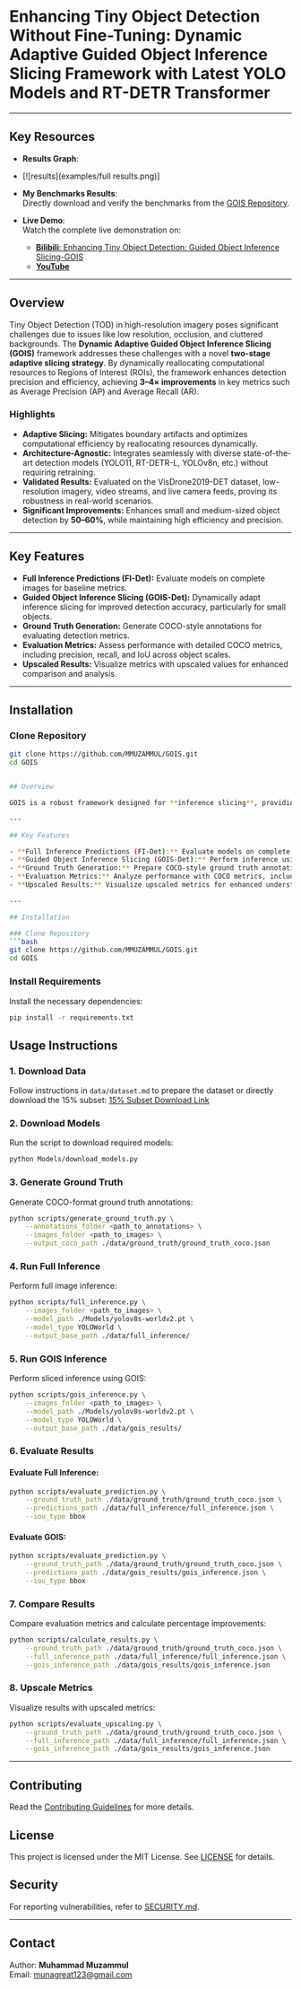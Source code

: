 # Enhancing Tiny Object Detection Without Fine-Tuning: Dynamic Adaptive Guided Object Inference Slicing Framework with Latest YOLO Models and RT-DETR Transformer

---

## Key Resources

- **Results Graph**:
- [![results](examples/full results.png)]


- **My Benchmarks Results**:  
  Directly download and verify the benchmarks from the [GOIS Repository](https://github.com/MMUZAMMUL/TinyObjectDetection-GOIS).

- **Live Demo**:  
  Watch the complete live demonstration on:
  - [**Bilibili**: Enhancing Tiny Object Detection: Guided Object Inference Slicing-GOIS](https://www.bilibili.com/video/BV1jJCFYGEY4/?share_source=copy_web&vd_source=410cbe7831c2ac19912dbaf41a99fc47)
  - [**YouTube**](https://youtu.be/T5t5eb_w0S4)

---

## Overview

Tiny Object Detection (TOD) in high-resolution imagery poses significant challenges due to issues like low resolution, occlusion, and cluttered backgrounds. The **Dynamic Adaptive Guided Object Inference Slicing (GOIS)** framework addresses these challenges with a novel **two-stage adaptive slicing strategy**. By dynamically reallocating computational resources to Regions of Interest (ROIs), the framework enhances detection precision and efficiency, achieving **3–4× improvements** in key metrics such as Average Precision (AP) and Average Recall (AR).

### Highlights
- **Adaptive Slicing:** Mitigates boundary artifacts and optimizes computational efficiency by reallocating resources dynamically.
- **Architecture-Agnostic:** Integrates seamlessly with diverse state-of-the-art detection models (YOLO11, RT-DETR-L, YOLOv8n, etc.) without requiring retraining.
- **Validated Results:** Evaluated on the VisDrone2019-DET dataset, low-resolution imagery, video streams, and live camera feeds, proving its robustness in real-world scenarios.
- **Significant Improvements:** Enhances small and medium-sized object detection by **50–60%**, while maintaining high efficiency and precision.

---

## Key Features

- **Full Inference Predictions (FI-Det):** Evaluate models on complete images for baseline metrics.
- **Guided Object Inference Slicing (GOIS-Det):** Dynamically adapt inference slicing for improved detection accuracy, particularly for small objects.
- **Ground Truth Generation:** Generate COCO-style annotations for evaluating detection metrics.
- **Evaluation Metrics:** Assess performance with detailed COCO metrics, including precision, recall, and IoU across object scales.
- **Upscaled Results:** Visualize metrics with upscaled values for enhanced comparison and analysis.

---
## Installation

### Clone Repository
```bash
git clone https://github.com/MMUZAMMUL/GOIS.git
cd GOIS


## Overview

GOIS is a robust framework designed for **inference slicing**, providing enhanced evaluation metrics and comparisons for object detection models. The project features functionality for **data preparation**, **model evaluation**, and **comparative analysis**. It supports **full inference** and **sliced inference (GOIS)** to benchmark performance improvements.

---

## Key Features

- **Full Inference Predictions (FI-Det):** Evaluate models on complete images.
- **Guided Object Inference Slicing (GOIS-Det):** Perform inference using a slicing approach for improved accuracy.
- **Ground Truth Generation:** Prepare COCO-style ground truth annotations for evaluation.
- **Evaluation Metrics:** Analyze performance with COCO metrics, including precision, recall, and IoU.
- **Upscaled Results:** Visualize upscaled metrics for enhanced understanding of improvements.

---

## Installation

### Clone Repository
```bash
git clone https://github.com/MMUZAMMUL/GOIS.git
cd GOIS
```

### Install Requirements
Install the necessary dependencies:
```bash
pip install -r requirements.txt
```


## Usage Instructions

### 1. **Download Data**
Follow instructions in `data/dataset.md` to prepare the dataset or directly download the 15% subset:
[15% Subset Download Link](https://drive.google.com/drive/folders/12rsLCoPL_7w_oGKurWoDJ8gH1yQ77KJh?usp=drive_link)

### 2. **Download Models**
Run the script to download required models:
```bash
python Models/download_models.py
```

### 3. **Generate Ground Truth**
Generate COCO-format ground truth annotations:
```bash
python scripts/generate_ground_truth.py \
    --annotations_folder <path_to_annotations> \
    --images_folder <path_to_images> \
    --output_coco_path ./data/ground_truth/ground_truth_coco.json
```

### 4. **Run Full Inference**
Perform full image inference:
```bash
python scripts/full_inference.py \
    --images_folder <path_to_images> \
    --model_path ./Models/yolov8s-worldv2.pt \
    --model_type YOLOWorld \
    --output_base_path ./data/full_inference/
```

### 5. **Run GOIS Inference**
Perform sliced inference using GOIS:
```bash
python scripts/gois_inference.py \
    --images_folder <path_to_images> \
    --model_path ./Models/yolov8s-worldv2.pt \
    --model_type YOLOWorld \
    --output_base_path ./data/gois_results/
```

### 6. **Evaluate Results**
#### Evaluate Full Inference:
```bash
python scripts/evaluate_prediction.py \
    --ground_truth_path ./data/ground_truth/ground_truth_coco.json \
    --predictions_path ./data/full_inference/full_inference.json \
    --iou_type bbox
```

#### Evaluate GOIS:
```bash
python scripts/evaluate_prediction.py \
    --ground_truth_path ./data/ground_truth/ground_truth_coco.json \
    --predictions_path ./data/gois_results/gois_inference.json \
    --iou_type bbox
```

### 7. **Compare Results**
Compare evaluation metrics and calculate percentage improvements:
```bash
python scripts/calculate_results.py \
    --ground_truth_path ./data/ground_truth/ground_truth_coco.json \
    --full_inference_path ./data/full_inference/full_inference.json \
    --gois_inference_path ./data/gois_results/gois_inference.json
```

### 8. **Upscale Metrics**
Visualize results with upscaled metrics:
```bash
python scripts/evaluate_upscaling.py \
    --ground_truth_path ./data/ground_truth/ground_truth_coco.json \
    --full_inference_path ./data/full_inference/full_inference.json \
    --gois_inference_path ./data/gois_results/gois_inference.json
```

---

## Contributing
Read the [Contributing Guidelines](CONTRIBUTING.md) for more details.

## License
This project is licensed under the MIT License. See [LICENSE](LICENSE) for details.

## Security
For reporting vulnerabilities, refer to [SECURITY.md](SECURITY.md).

---

## Contact
Author: **Muhammad Muzammul**  
Email: [munagreat123@gmail.com](mailto:munagreat123@gmail.com)  


```
